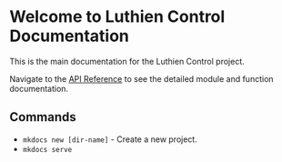 # Welcome to Luthien Control Documentation

This is the main documentation for the Luthien Control project.

Navigate to the [API Reference](api.md) to see the detailed module and function documentation.

## Commands

* `mkdocs new [dir-name]` - Create a new project.
* `mkdocs serve`